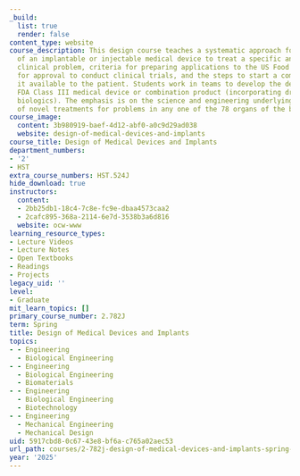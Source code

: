 ```yaml
---
_build:
  list: true
  render: false
content_type: website
course_description: This design course teaches a systematic approach for development
  of an implantable or injectable medical device to treat a specific and well-defined
  clinical problem, criteria for preparing applications to the US Food and Drug Administration
  for approval to conduct clinical trials, and the steps to start a company to make
  it available to the patient. Students work in teams to develop the design for an
  FDA Class III medical device or combination product (incorporating drugs and/or
  biologics). The emphasis is on the science and engineering underlying the design
  of novel treatments for problems in any one of the 78 organs of the body.
course_image:
  content: 3b980919-baef-4d12-abf0-a0c9d29ad038
  website: design-of-medical-devices-and-implants
course_title: Design of Medical Devices and Implants
department_numbers:
- '2'
- HST
extra_course_numbers: HST.524J
hide_download: true
instructors:
  content:
  - 2bb25db1-18c4-7c8e-fc9e-dbaa4573caa2
  - 2cafc895-368a-2114-6e7d-3538b3a6d816
  website: ocw-www
learning_resource_types:
- Lecture Videos
- Lecture Notes
- Open Textbooks
- Readings
- Projects
legacy_uid: ''
level:
- Graduate
mit_learn_topics: []
primary_course_number: 2.782J
term: Spring
title: Design of Medical Devices and Implants
topics:
- - Engineering
  - Biological Engineering
- - Engineering
  - Biological Engineering
  - Biomaterials
- - Engineering
  - Biological Engineering
  - Biotechnology
- - Engineering
  - Mechanical Engineering
  - Mechanical Design
uid: 5917cbd8-0c67-43e8-bf6a-c765a02aec53
url_path: courses/2-782j-design-of-medical-devices-and-implants-spring-2025
year: '2025'
---
```

